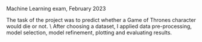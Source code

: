 Machine Learning exam, February 2023

The task of the project was to predict whether a Game of Thrones character would die or not. \\
After choosing a dataset, I applied data pre-processing, model selection, model refinement, plotting and evaluating results.
